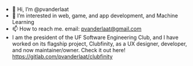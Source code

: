 - 👋 Hi, I’m @pvanderlaat
- 👀 I’m interested in web, game, and app development, and Machine Learning
- 📫 How to reach me. email: pvanderlaat@gmail.com
- I am the president of the UF Software Engineering Club, and I have worked on its flagship project, Clubfinity, as a UX designer, developer, and now maintainer/owner. Check it out here! https://gitlab.com/pvanderlaat/clubfinity

<!---
pvanderlaat/pvanderlaat is a ✨ special ✨ repository because its `README.md` (this file) appears on your GitHub profile.
You can click the Preview link to take a look at your changes.
--->
